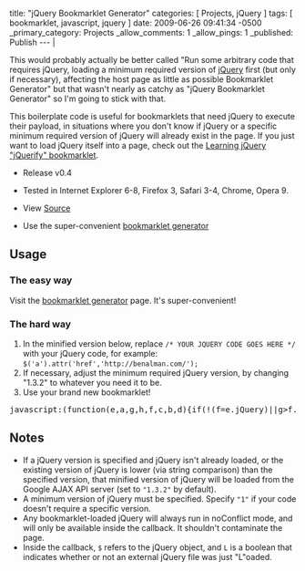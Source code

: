 title: "jQuery Bookmarklet Generator"
categories: [ Projects, jQuery ]
tags: [ bookmarklet, javascript, jquery ]
date: 2009-06-26 09:41:34 -0500
_primary_category: Projects
_allow_comments: 1
_allow_pings: 1
_published: Publish
--- |

This would probably actually be better called "Run some arbitrary code that requires jQuery, loading a minimum required version of [jQuery](http://jquery.com/) first (but only if necessary), affecting the host page as little as possible Bookmarklet Generator" but that wasn't nearly as catchy as "jQuery Bookmarklet Generator" so I'm going to stick with that.

This boilerplate code is useful for bookmarklets that need jQuery to execute their payload, in situations where you don't know if jQuery or a specific minimum required version of jQuery will already exist in the page. If you just want to load jQuery itself into a page, check out the [Learning jQuery "jQuerify" bookmarklet](http://www.learningjquery.com/2009/04/better-stronger-safer-jquerify-bookmarklet).

<!--MORE-->

* Release v0.4
* Tested in Internet Explorer 6-8, Firefox 3, Safari 3-4, Chrome, Opera 9.
* View [Source][source]
* Use the super-convenient [bookmarklet generator][generator]
  
  [source]: http://benalman.com/code/javascript/jquery/jquery.ba-run-code-bookmarklet.js
  [generator]: http://benalman.com/code/test/jquery-run-code-bookmarklet/

## Usage ##

### The easy way ###

Visit the [bookmarklet generator][generator] page. It's super-convenient!

### The hard way ###

1. In the minified version below, replace `/* YOUR JQUERY CODE GOES HERE */` with your jQuery code, for example: `$('a').attr('href','http://benalman.com/');`
2. If necessary, adjust the minimum required jQuery version, by changing "1.3.2" to whatever you need it to be.
3. Use your brand new bookmarklet!

<pre class="brush:js; auto-links:false">
javascript:(function(e,a,g,h,f,c,b,d){if(!(f=e.jQuery)||g>f.fn.jquery||h(f)){c=a.createElement("script");c.type="text/javascript";c.src="http://ajax.googleapis.com/ajax/libs/jquery/"+g+"/jquery.min.js";c.onload=c.onreadystatechange=function(){if(!b&&(!(d=this.readyState)||d=="loaded"||d=="complete")){h((f=e.jQuery).noConflict(1),b=1);f(c).remove()}};a.documentElement.childNodes[0].appendChild(c)}})(window,document,"1.3.2",function($,L){/* YOUR JQUERY CODE GOES HERE */});
</pre>

## Notes ##

* If a jQuery version is specified and jQuery isn't already loaded, or the existing version of jQuery is lower (via string comparison) than the specified version, that minified version of jQuery will be loaded from the Google AJAX API server (set to `"1.3.2"` by default).
* A minimum version of jQuery must be specified. Specify `"1"` if your code doesn't require a specific version.
* Any bookmarklet-loaded jQuery will always run in noConflict mode, and will only be available inside the callback. It shouldn't contaminate the page.
* Inside the callback, `$` refers to the jQuery object, and `L` is a boolean that indicates whether or not an external jQuery file was just "L"oaded.

